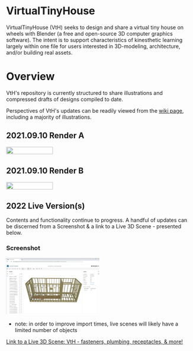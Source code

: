 # VirtualTinyHouse

VirtualTinyHouse (VtH) seeks to design and share a virtual tiny house on wheels with Blender (a free and open-source 3D computer graphics software). The intent is to support characteristics of kinesthetic learning largely within one file for users interested in 3D-modeling, architecture, and/or building real assets.

# Overview

VtH's repository is currently structured to share illustrations and compressed drafts of designs compiled to date.

Perspectives of VtH's updates can be readily viewed from the [wiki page](https://github.com/william-wml/VirtualTinyHouse/wiki), including a majority of illustrations.

## 2021.09.10 Render A

<img src="https://github.com/william-wml/VirtualTinyHouse/blob/master/Renders/2021.09.10TH_RenderA.png" width="50%" height="50%">

## 2021.09.10 Render B

<img src="https://github.com/william-wml/VirtualTinyHouse/blob/master/Renders/2021.09.10TH_RenderB.png" width="50%" height="50%">

## 2022 Live Version(s)

Contents and functionality continue to progress. A handful of updates can be discerned from a Screenshot & a link to a Live 3D Scene - presented below.

### Screenshot

<img src="https://github.com/william-wml/VirtualTinyHouse/blob/master/test/testfiles/screenshots/20221010screenshot001.png" width="50%" height="50%">

- note: in order to improve import times, live scenes will likely have a limited number of objects

[Link to a Live 3D Scene: VtH - fasteners, plumbing, receptacles, & more!](https://3dviewer.net/#model=https://github.com/william-wml/VirtualTinyHouse/blob/master/test/testfiles/gltf/scenes/20221009VtH-LiveScene001.glb)
